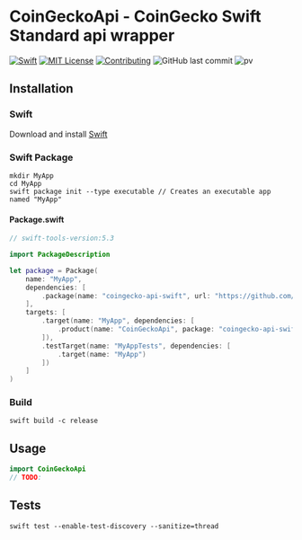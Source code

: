 # CoinGeckoApi - CoinGecko Swift Standard api wrapper
[![Swift](https://img.shields.io/badge/swift-5.3-brightgreen.svg)](https://swift.org/download/#releases) [![MIT License](https://img.shields.io/badge/license-MIT-brightgreen.svg)](https://github.com/anvarios/coingecko-api-swift/blob/master/LICENSE/)  [![Contributing](https://img.shields.io/badge/contributing-guide-brightgreen.svg)](https://github.com/anvarios/coingecko-api-swift/blob/master/CONTRIBUTING.md) ![GitHub last commit](https://img.shields.io/github/last-commit/anvarios/coingecko-api-swift) ![pv](https://pageview.vercel.app/?github_user=anvarios)

## Installation
### Swift
Download and install [Swift](https://swift.org/download)

### Swift Package
```shell
mkdir MyApp
cd MyApp
swift package init --type executable // Creates an executable app named "MyApp"
```

#### Package.swift
```swift
// swift-tools-version:5.3

import PackageDescription

let package = Package(
    name: "MyApp",
    dependencies: [
        .package(name: "coingecko-api-swift", url: "https://github.com/anvarios/coingecko-api-swift.git", .branch("master"))
    ],
    targets: [
        .target(name: "MyApp", dependencies: [
            .product(name: "CoinGeckoApi", package: "coingecko-api-swift"),
        ]),
        .testTarget(name: "MyAppTests", dependencies: [
            .target(name: "MyApp")
        ])
    ]
)
```

### Build
```shell
swift build -c release
```

## Usage
```swift
import CoinGeckoApi
// TODO:
```

## Tests
```shell
swift test --enable-test-discovery --sanitize=thread
```
